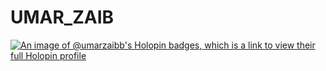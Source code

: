 # UMAR_ZAIB
[![An image of @umarzaibb's Holopin badges, which is a link to view their full Holopin profile](https://holopin.me/umarzaibb)](https://holopin.io/@umarzaibb)
